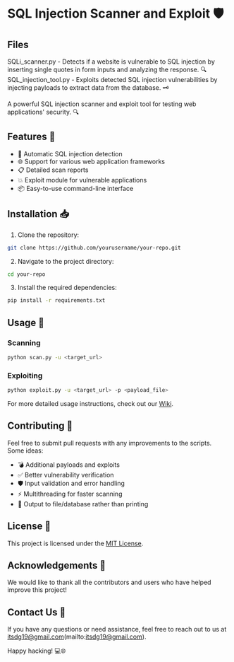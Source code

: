 
# SQL Injection Scanner and Exploit 🛡️

## Files

SQLi_scanner.py - Detects if a website is vulnerable to SQL injection by inserting single quotes in form inputs and analyzing the response. 🔍
SQL_injection_tool.py - Exploits detected SQL injection vulnerabilities by injecting payloads to extract data from the database. 🗝️

A powerful SQL injection scanner and exploit tool for testing web applications' security. 🔍

## Features 🚀

- 🎯 Automatic SQL injection detection
- 🌐 Support for various web application frameworks
- 📋 Detailed scan reports
- 💥 Exploit module for vulnerable applications
- 📦 Easy-to-use command-line interface

## Installation 📥

1. Clone the repository:

```bash
git clone https://github.com/yourusername/your-repo.git
```

2. Navigate to the project directory:

```bash
cd your-repo
```

3. Install the required dependencies:

```bash
pip install -r requirements.txt
```

## Usage 🧰

### Scanning

```bash
python scan.py -u <target_url>
```

### Exploiting

```bash
python exploit.py -u <target_url> -p <payload_file>
```

For more detailed usage instructions, check out our [Wiki](https://github.com/yourusername/your-repo/wiki).

## Contributing 🤝

Feel free to submit pull requests with any improvements to the scripts. Some ideas:

- 💣 Additional payloads and exploits 
- ✅ Better vulnerability verification 
- 🛡️ Input validation and error handling 
- ⚡ Multithreading for faster scanning 
- 💾 Output to file/database rather than printing 

## License 📜

This project is licensed under the [MIT License](LICENSE).

## Acknowledgements 🙌

We would like to thank all the contributors and users who have helped improve this project!

## Contact Us 📧

If you have any questions or need assistance, feel free to reach out to us at itsdg19@gmail.com(mailto:itsdg19@gmail.com).

Happy hacking! 💻🌐

